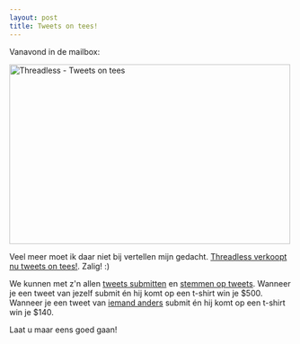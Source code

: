 ```yaml
---
layout: post
title: Tweets on tees!
---
```

Vanavond in de mailbox:

<a href="http://www.flickr.com/photos/atog/3546909664/" title="Threadless - Tweets on tees by atog, on Flickr"><img src="http://farm3.static.flickr.com/2426/3546909664_cf8ef9f5e5.jpg" width="500" height="320" alt="Threadless - Tweets on tees" /></a>

Veel meer moet ik daar niet bij vertellen mijn gedacht. [Threadless verkoopt nu tweets on tees!](http://twitter.threadless.com/). Zalig! :)

We kunnen met z'n allen [tweets submitten](http://twitter.threadless.com/submit) en [stemmen op tweets](http://twitter.threadless.com/score). Wanneer je een tweet van jezelf submit én hij komt op een t-shirt win je $500. Wanneer je een tweet van [iemand anders](http://twitter.com/public_timeline) submit én hij komt op een t-shirt win je $140.

Laat u maar eens goed gaan!